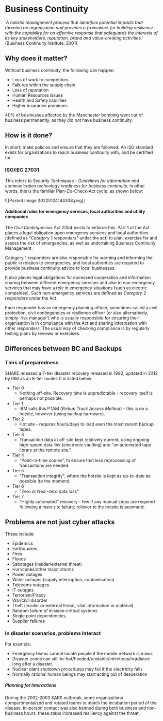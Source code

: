 # Business Continuity

*'A holistic management process that identifies potential impacts that threaten an organisation and provides a framework for building resilience with the capability for an effective response that safeguards the interests of its key stakeholders, reputation, brand and value-creating activities.'* (Business Continuity Institute, 2001).

## Why does it matter?

Without business continuity, the following can happen:
- Loss of work to competitors
- Failures within the supply chain
- Loss of reputation
- Human Resources issues
- Health and Safety liabilities
- Higher insurance premiums

40% of businesses affected by the Manchester bombing went out of business permanently, as they did not have business continuity.

## How is it done?

In short; make policies and ensure that they are followed. An ISO standard exists for organizations to reach business continuity with, and be certified for.

### ISO/IEC 27031

This refers to *Security Techniques - Guidelines for information and communication technology readiness for business continuity.* In other words, this is the familiar Plan-Do-Check-Act cycle, as shown below:

![[Pasted image 20220124144308.png]]

#### Additional rules for emergency services, local authorities and utility companies

The *Civil Contingencies Act 2004* exists to enforce this. Part 1 of the Act places a legal obligation upon emergency services and local authorities (defined as *"Category 1 responders"* under the act) to plan, exercise for and assess the risk of emergencies, as well as undertaking Business Continuity Management.

Category 1 responders are also responsible for warning and informing the public in relation to emergencies, and local authorities are required to provide business continuity advice to local businesses.

It also places legal obligations for increased cooperation and information sharing between different emergency services and also to non-emergency services that may have a role in emergency situations (such as electric companies). Such non-emergency services are defined as *Category 2 responders* under the Act.

Each responder has an emergency planning officer, sometimes called a civil protection, civil contingencies or resilience officer (or also alternatively, simply 'risk manager') who is usually responsible for ensuring their organisation is in compliance with the Act and sharing information with other responders. The usual way of checking compliance is by regularly testing plans by reviews or exercises.

## Differences between BC and Backups

### Tiers of preparedness

SHARE released a 7-tier disaster recovery released in 1992, updated in 2012 by IBM as an 8-tier model. It is listed below:

- Tier 0
	- Nothing off-site. Recovery time is unpredictable - recovery itself is perhaps not possible.
- Tier 1
	- IBM calls this PTAM (*Pickup Truck Access Method*) - this is on a hotsite, however (using backup hardware).
-  Tier 2
	- Hot site - requires hours/days to load even the most recent backup tapes.
- Tier 3
	- Transaction data at off-site kept relatively current, using ongoing high-speed data link (electronic vaulting) and "an automated tape library at the remote site."
- Tier 4
	- "Point-in-time copies", to ensure that less reprocessing of transactions are needed.
- Tier 5
	- "Transaction integrity", where the hotsite is kept as up-to-date as possible (to the moment).
- Tier 6
	- "Zero or Near-zero data loss"
- Tier 7
	- "Highly automated" recovery - few if any manual steps are required following a main site failure; rollover to the hotsite is automatic.

## Problems are not just cyber attacks

These include:
- Epidemics
- Earthquakes
- Fires
- Floods
- Sabotages (insider/external threat)
- Hurricanes/other major storms
- Power outages
- Water outages (supply interruption, contamination)
- Telecoms outages
- IT outages
- Terrorism/Piracy
- War/civil disorder
- Theft (insider or external threat, vital information or material)
- Random failure of mission-critical systems
- Single point dependencies
- Supplier failures

### In disaster scenarios, problems interact

For example:

- Emergency teams cannot locate people if the mobile network is down.
- Disaster zones can still be hot/flooded/unstable/infectious/irradiated long after a disaster.
- Nuclear plant shutdown procedures may fail if the electricity fails
- Normally rational human beings may start acting out of desperation

##### Planning for Interactions

During the 2002-2003 SARS outbreak, some organizations compartmentalized and rotated teams to match the incubation period of the disease. In-person contact was also banned during both business and non-business hours; these steps increased resiliency against the threat.


